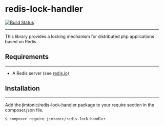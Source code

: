 # redis-lock-handler
[![Build Status](https://travis-ci.org/jimtonic/redis-lock-handler.svg?branch=master)](https://travis-ci.org/jimtonic/redis-lock-handler)

---
This library provides a locking mechanism for distributed php applications based on Redis.

## Requirements
---
* A Redis server (see [redis.io](https://www.redis.io))


## Installation
---
Add the jimtonic/redis-lock-handler package to your require section in the composer.json file.

```
$ composer require jimtonic/redis-lock-handler
```
